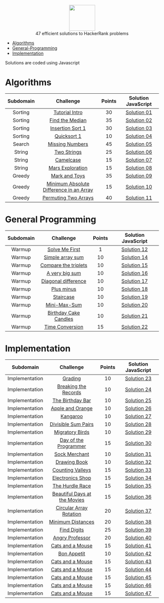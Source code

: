<p align="center">
    <a href="https://www.hackerrank.com/goniti">
        <img height=85 src="https://d3keuzeb2crhkn.cloudfront.net/hackerrank/assets/styleguide/logo_wordmark-f5c5eb61ab0a154c3ed9eda24d0b9e31.svg">
    </a>
    <br>47 efficient solutions to HackerRank problems
</p>


* [Algorithms](#Algorithms)
* [General-Programming](#General-Programming)
* [Implementation](#Implementation)

Solutions are coded using Javascript



# Algorithms
|        Subdomain        |                          Challenge                                                                                             | Points |            Solution JavaScript                                                                                                                                            |
|:-----------------------:|:-----------------------------------------------------------------------------------------------------------------------------------:|:------:|:-----------------------------------------------------------------------------------------------------------------------------------------------------------------------:|
|         Sorting         | [Tutorial Intro](https://www.hackerrank.com/challenges/tutorial-intro)                                                           |  30  | [Solution 01](https://github.com/goniti/hackerrank_solved/blob/master/solutionJs/solution01/script.js)                                          |
|         Sorting         | [Find the Median](https://www.hackerrank.com/challenges/find-the-median)                                                         |  35  | [Solution 02](https://github.com/goniti/)                                          |
|         Sorting         | [Insertion Sort 1](https://www.hackerrank.com/challenges/insertionsort1)                                                         |  30  | [Solution 03](https://github.com/goniti/)                                          |
|         Sorting         | [Quicksort 1](https://www.hackerrank.com/challenges/quicksort1)                                                                  |  10  | [Solution 04](https://github.com/goniti/)                                          |
|         Search          | [Missing Numbers](https://www.hackerrank.com/challenges/missing-numbers)                                                         |  45  | [Solution 05](https://github.com/goniti/)                                          |
|         String          | [Two Strings](https://www.hackerrank.com/challenges/two-strings)                                                                 |  25  | [Solution 06](https://github.com/goniti/)                                          |
|         String          | [Camelcase](https://www.hackerrank.com/challenges/camelcase)                                                                     |  15  | [Solution 07](https://github.com/goniti/)                                          |
|         String          | [Mars Exploration](https://www.hackerrank.com/challenges/mars-exploration)                                                       |  15  | [Solution 08](https://github.com/goniti/)                                          |
|         Greedy          | [Mark and Toys](https://www.hackerrank.com/challenges/mark-and-toys)                                                             |  35  | [Solution 09](https://github.com/goniti/)                                          |
|         Greedy          | [Minimum Absolute Difference in an Array](https://www.hackerrank.com/challenges/minimum-absolute-difference-in-an-array)         |  15  | [Solution 10](https://github.com/goniti/)                                          |
|         Greedy          | [Permuting Two Arrays](https://www.hackerrank.com/challenges/two-arrays)                                                         |  40  | [Solution 11](https://github.com/goniti/)                                          |

# General Programming
|        Subdomain        |              Challenge                                                                                                     | Points |             Solution JavaScript                                                                                                                                       |
|:-----------------------:|:-----------------------------------------------------------------------------------------------------------------------------------:|:------:|:-------------------------------------------------------------------------------------------------------------------------------------------------------------------------:|
|          Warmup         | [Solve Me First](https://www.hackerrank.com/challenges/solve-me-first)                                                           |  1   | [Solution 12](https://github.com/goniti/HackerRank_solved/master/Algorithms/Sorting/solve-me-first/Solution13)                                               |
|          Warmup         | [Simple array sum](https://www.hackerrank.com/challenges/simple-array-sum)                                                       |  10  | [Solution 14](https://github.com/goniti/)                                          |
|          Warmup         | [Compare the triplets](https://www.hackerrank.com/challenges/compare-the-triplets)                                               |  10  | [Solution 15](https://github.com/goniti/)                                          |
|          Warmup         | [A very big sum](https://www.hackerrank.com/challenges/a-very-big-sum)                                                           |  10  | [Solution 16](https://github.com/goniti/)                                          |
|          Warmup         | [Diagonal difference](https://www.hackerrank.com/challenges/diagonal-difference)                                                 |  10  | [Solution 17](https://github.com/goniti/)                                          |
|          Warmup         | [Plus minus](https://www.hackerrank.com/challenges/plus-minus)                                                                   |  10  | [Solution 18](https://github.com/goniti/)                                          |
|          Warmup         | [Staircase](https://www.hackerrank.com/challenges/staircase)                                                                     |  10  | [Solution 19](https://github.com/goniti/)                                          |
|          Warmup         | [Mini-Max-Sum](https://www.hackerrank.com/challenges/mini-max-sum)                                                               |  10  | [Solution 20](https://github.com/goniti/)                                          |
|          Warmup         | [Birthday Cake Candles](https://www.hackerrank.com/challenges/birthday-cake-candles)                                             |  10  | [Solution 21](https://github.com/goniti/)                                          |
|          Warmup         | [Time Conversion](https://www.hackerrank.com/challenges/time-conversion)                                                         |  15  | [Solution 22](https://github.com/goniti/)                                          |

# Implementation
|        Subdomain        |              Challenge                                                                                                     | Points |             Solution JavaScript                                                                                                                                       |
|:-----------------------:|:-----------------------------------------------------------------------------------------------------------------------------------:|:------:|:-------------------------------------------------------------------------------------------------------------------------------------------------------------------------:|
|      Implementation     | [Grading](https://www.hackerrank.com/challenges/grading)                                                                         |  10  | [Solution 23](https://github.com/goniti)                                           |
|      Implementation     | [Breaking the Records](https://www.hackerrank.com/challenges/breaking-best-and-worst-records)                                    |  10  | [Solution 24](https://github.com/goniti/)                                          |
|      Implementation     | [The Birthday Bar](https://www.hackerrank.com/challenges/the-birthday-bar)                                                       |  10  | [Solution 25](https://github.com/goniti/)                                          |
|      Implementation     | [Apple and Orange](https://www.hackerrank.com/challenges/apple-and-orange)                                                       |  10  | [Solution 26](https://github.com/goniti/)                                          |
|      Implementation     | [Kangaroo](https://www.hackerrank.com/challenges/kangaroo)                                                                       |  10  | [Solution 27](https://github.com/goniti/)                                          |
|      Implementation     | [Divisible Sum Pairs](https://www.hackerrank.com/challenges/divisible-sum-pairs)                                                 |  10  | [Solution 28](https://github.com/goniti/)                                          |
|      Implementation     | [Migratory Birds](https://www.hackerrank.com/challenges/migratory-birds)                                                         |  10  | [Solution 29](https://github.com/goniti/)                                          |
|      Implementation     | [Day of the Programmer](https://www.hackerrank.com/challenges/day-of-the-programmer)                                             |  15  | [Solution 30](https://github.com/goniti/)                                          |
|      Implementation     | [Sock Merchant](https://www.hackerrank.com/challenges/sock-merchant)                                                             |  10  | [Solution 31](https://github.com/goniti/)                                          |
|      Implementation     | [Drawing Book](https://www.hackerrank.com/challenges/drawing-book)                                                               |  10  | [Solution 32](https://github.com/goniti/)                                          |
|      Implementation     | [Counting Valleys](https://www.hackerrank.com/challenges/counting-valleys)                                                       |  15  | [Solution 33](https://github.com/goniti/)                                          |
|      Implementation     | [Electronics Shop](https://www.hackerrank.com/challenges/electronics-shop)                                                       |  15  | [Solution 34](https://github.com/goniti/)                                          |
|      Implementation     | [The Hurdle Race](https://www.hackerrank.com/challenges/the-hurdle-race)                                                         |  15  | [Solution 35](https://github.com/goniti/)                                          |
|      Implementation     | [Beautiful Days at the Movies](https://www.hackerrank.com/challenges/beautiful-days-at-the-movies)                               |  15  | [Solution 36](https://github.com/goniti/)                                          |
|      Implementation     | [Circular Array Rotation](https://www.hackerrank.com/challenges/circular-array-rotation)                                         |  20  | [Solution 37](https://github.com/goniti/)                                          |
|      Implementation     | [Minimum Distances](https://www.hackerrank.com/challenges/minimum-distances)                                                     |  20  | [Solution 38](https://github.com/goniti/)                                          |
|      Implementation     | [Find Digits](https://www.hackerrank.com/challenges/find-digits)                                                                 |  25  | [Solution 39](https://github.com/goniti/)                                          |
|      Implementation     | [Angry Professor](https://www.hackerrank.com/challenges/angry-professor)                                                         |  20  | [Solution 40](https://github.com/goniti/)                                          |
|      Implementation     | [Cats and a Mouse](https://www.hackerrank.com/challenges/cats-and-a-mouse)                                                       |  15  | [Solution 41](https://github.com/goniti/)                                          |
|      Implementation     | [Bon Appetit](https://www.hackerrank.com/challenges/bon-appetit)                                                                 |  10  | [Solution 42](https://github.com/goniti/)                                          |
|      Implementation     | [Cats and a Mouse](https://www.hackerrank.com/challenges/cats-and-a-mouse)                                                       |  15  | [Solution 43](https://github.com/goniti/)                                          |
|      Implementation     | [Cats and a Mouse](https://www.hackerrank.com/challenges/cats-and-a-mouse)                                                       |  15  | [Solution 44](https://github.com/goniti/)                                          |
|      Implementation     | [Cats and a Mouse](https://www.hackerrank.com/challenges/cats-and-a-mouse)                                                       |  15  | [Solution 45](https://github.com/goniti/)                                          |
|      Implementation     | [Cats and a Mouse](https://www.hackerrank.com/challenges/cats-and-a-mouse)                                                       |  15  | [Solution 46](https://github.com/goniti/)                                          |
|      Implementation     | [Cats and a Mouse](https://www.hackerrank.com/challenges/cats-and-a-mouse)                                                       |  15  | [Solution 47](https://github.com/goniti/)                                          |
